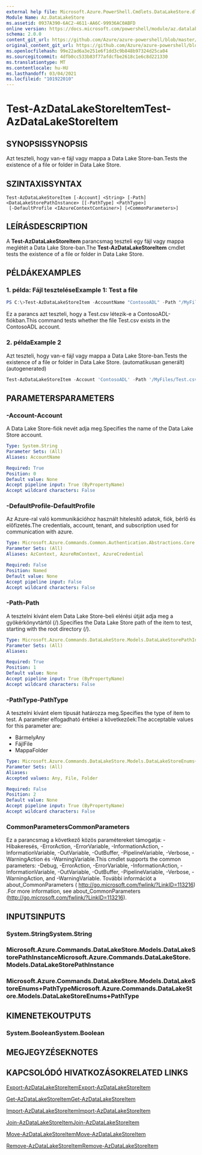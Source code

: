 ```yaml
---
external help file: Microsoft.Azure.PowerShell.Cmdlets.DataLakeStore.dll-Help.xml
Module Name: Az.DataLakeStore
ms.assetid: 0937A390-6AC2-4611-AA6C-99936AC0ABFD
online version: https://docs.microsoft.com/powershell/module/az.datalakestore/test-azdatalakestoreitem
schema: 2.0.0
content_git_url: https://github.com/Azure/azure-powershell/blob/master/src/DataLakeStore/DataLakeStore/help/Test-AzDataLakeStoreItem.md
original_content_git_url: https://github.com/Azure/azure-powershell/blob/master/src/DataLakeStore/DataLakeStore/help/Test-AzDataLakeStoreItem.md
ms.openlocfilehash: 99e22ad6a3e251e6f1dd3c9b848b97324d25ca04
ms.sourcegitcommit: 4dfb0cc533b83f77afdcfbe2618c1e6c8d221330
ms.translationtype: MT
ms.contentlocale: hu-HU
ms.lasthandoff: 03/04/2021
ms.locfileid: "101922010"
---
```

# <span data-ttu-id="7792f-101">Test-AzDataLakeStoreItem</span><span class="sxs-lookup"><span data-stu-id="7792f-101">Test-AzDataLakeStoreItem</span></span>

## <span data-ttu-id="7792f-102">SYNOPSIS</span><span class="sxs-lookup"><span data-stu-id="7792f-102">SYNOPSIS</span></span>
<span data-ttu-id="7792f-103">Azt teszteli, hogy van-e fájl vagy mappa a Data Lake Store-ban.</span><span class="sxs-lookup"><span data-stu-id="7792f-103">Tests the existence of a file or folder in Data Lake Store.</span></span>

## <span data-ttu-id="7792f-104">SZINTAXIS</span><span class="sxs-lookup"><span data-stu-id="7792f-104">SYNTAX</span></span>

```
Test-AzDataLakeStoreItem [-Account] <String> [-Path] <DataLakeStorePathInstance> [[-PathType] <PathType>]
 [-DefaultProfile <IAzureContextContainer>] [<CommonParameters>]
```

## <span data-ttu-id="7792f-105">LEÍRÁS</span><span class="sxs-lookup"><span data-stu-id="7792f-105">DESCRIPTION</span></span>
<span data-ttu-id="7792f-106">A **Test-AzDataLakeStoreItem** parancsmag teszteli egy fájl vagy mappa meglétét a Data Lake Store-ban.</span><span class="sxs-lookup"><span data-stu-id="7792f-106">The **Test-AzDataLakeStoreItem** cmdlet tests the existence of a file or folder in Data Lake Store.</span></span>

## <span data-ttu-id="7792f-107">PÉLDÁK</span><span class="sxs-lookup"><span data-stu-id="7792f-107">EXAMPLES</span></span>

### <span data-ttu-id="7792f-108">1. példa: Fájl tesztelése</span><span class="sxs-lookup"><span data-stu-id="7792f-108">Example 1: Test a file</span></span>
```powershell
PS C:\>Test-AzDataLakeStoreItem -AccountName "ContosoADL" -Path "/MyFiles/Test.csv"
```

<span data-ttu-id="7792f-109">Ez a parancs azt teszteli, hogy a Test.csv létezik-e a ContosoADL-fiókban.</span><span class="sxs-lookup"><span data-stu-id="7792f-109">This command tests whether the file Test.csv exists in the ContosoADL account.</span></span>

### <span data-ttu-id="7792f-110">2. példa</span><span class="sxs-lookup"><span data-stu-id="7792f-110">Example 2</span></span>

<span data-ttu-id="7792f-111">Azt teszteli, hogy van-e fájl vagy mappa a Data Lake Store-ban.</span><span class="sxs-lookup"><span data-stu-id="7792f-111">Tests the existence of a file or folder in Data Lake Store.</span></span> <span data-ttu-id="7792f-112">(automatikusan generált)</span><span class="sxs-lookup"><span data-stu-id="7792f-112">(autogenerated)</span></span>

<!-- Aladdin Generated Example -->
```powershell
Test-AzDataLakeStoreItem -Account 'ContosoADL' -Path '/MyFiles/Test.csv' -PathType Any
```

## <span data-ttu-id="7792f-113">PARAMETERS</span><span class="sxs-lookup"><span data-stu-id="7792f-113">PARAMETERS</span></span>

### <span data-ttu-id="7792f-114">-Account</span><span class="sxs-lookup"><span data-stu-id="7792f-114">-Account</span></span>
<span data-ttu-id="7792f-115">A Data Lake Store-fiók nevét adja meg.</span><span class="sxs-lookup"><span data-stu-id="7792f-115">Specifies the name of the Data Lake Store account.</span></span>

```yaml
Type: System.String
Parameter Sets: (All)
Aliases: AccountName

Required: True
Position: 0
Default value: None
Accept pipeline input: True (ByPropertyName)
Accept wildcard characters: False
```

### <span data-ttu-id="7792f-116">-DefaultProfile</span><span class="sxs-lookup"><span data-stu-id="7792f-116">-DefaultProfile</span></span>
<span data-ttu-id="7792f-117">Az Azure-ral való kommunikációhoz használt hitelesítő adatok, fiók, bérlő és előfizetés.</span><span class="sxs-lookup"><span data-stu-id="7792f-117">The credentials, account, tenant, and subscription used for communication with azure.</span></span>

```yaml
Type: Microsoft.Azure.Commands.Common.Authentication.Abstractions.Core.IAzureContextContainer
Parameter Sets: (All)
Aliases: AzContext, AzureRmContext, AzureCredential

Required: False
Position: Named
Default value: None
Accept pipeline input: False
Accept wildcard characters: False
```

### <span data-ttu-id="7792f-118">-Path</span><span class="sxs-lookup"><span data-stu-id="7792f-118">-Path</span></span>
<span data-ttu-id="7792f-119">A tesztelni kívánt elem Data Lake Store-beli elérési útját adja meg a gyökérkönyvtártól (/).</span><span class="sxs-lookup"><span data-stu-id="7792f-119">Specifies the Data Lake Store path of the item to test, starting with the root directory (/).</span></span>

```yaml
Type: Microsoft.Azure.Commands.DataLakeStore.Models.DataLakeStorePathInstance
Parameter Sets: (All)
Aliases:

Required: True
Position: 1
Default value: None
Accept pipeline input: True (ByPropertyName)
Accept wildcard characters: False
```

### <span data-ttu-id="7792f-120">-PathType</span><span class="sxs-lookup"><span data-stu-id="7792f-120">-PathType</span></span>
<span data-ttu-id="7792f-121">A tesztelni kívánt elem típusát határozza meg.</span><span class="sxs-lookup"><span data-stu-id="7792f-121">Specifies the type of item to test.</span></span>
<span data-ttu-id="7792f-122">A paraméter elfogadható értékei a következőek:</span><span class="sxs-lookup"><span data-stu-id="7792f-122">The acceptable values for this parameter are:</span></span>
- <span data-ttu-id="7792f-123">Bármely</span><span class="sxs-lookup"><span data-stu-id="7792f-123">Any</span></span> 
- <span data-ttu-id="7792f-124">Fájl</span><span class="sxs-lookup"><span data-stu-id="7792f-124">File</span></span> 
- <span data-ttu-id="7792f-125">Mappa</span><span class="sxs-lookup"><span data-stu-id="7792f-125">Folder</span></span>

```yaml
Type: Microsoft.Azure.Commands.DataLakeStore.Models.DataLakeStoreEnums+PathType
Parameter Sets: (All)
Aliases:
Accepted values: Any, File, Folder

Required: False
Position: 2
Default value: None
Accept pipeline input: True (ByPropertyName)
Accept wildcard characters: False
```

### <span data-ttu-id="7792f-126">CommonParameters</span><span class="sxs-lookup"><span data-stu-id="7792f-126">CommonParameters</span></span>
<span data-ttu-id="7792f-127">Ez a parancsmag a következő közös paramétereket támogatja: -Hibakeresés, -ErrorAction, -ErrorVariable, -InformationAction, -InformationVariable, -OutVariable, -OutBuffer, -PipelineVariable, -Verbose, -WarningAction és -WarningVariable.</span><span class="sxs-lookup"><span data-stu-id="7792f-127">This cmdlet supports the common parameters: -Debug, -ErrorAction, -ErrorVariable, -InformationAction, -InformationVariable, -OutVariable, -OutBuffer, -PipelineVariable, -Verbose, -WarningAction, and -WarningVariable.</span></span> <span data-ttu-id="7792f-128">További információt a about_CommonParameters ( http://go.microsoft.com/fwlink/?LinkID=113216) .</span><span class="sxs-lookup"><span data-stu-id="7792f-128">For more information, see about_CommonParameters (http://go.microsoft.com/fwlink/?LinkID=113216).</span></span>

## <span data-ttu-id="7792f-129">INPUTS</span><span class="sxs-lookup"><span data-stu-id="7792f-129">INPUTS</span></span>

### <span data-ttu-id="7792f-130">System.String</span><span class="sxs-lookup"><span data-stu-id="7792f-130">System.String</span></span>

### <span data-ttu-id="7792f-131">Microsoft.Azure.Commands.DataLakeStore.Models.DataLakeStorePathInstance</span><span class="sxs-lookup"><span data-stu-id="7792f-131">Microsoft.Azure.Commands.DataLakeStore.Models.DataLakeStorePathInstance</span></span>

### <span data-ttu-id="7792f-132">Microsoft.Azure.Commands.DataLakeStore.Models.DataLakeStoreEnums+PathType</span><span class="sxs-lookup"><span data-stu-id="7792f-132">Microsoft.Azure.Commands.DataLakeStore.Models.DataLakeStoreEnums+PathType</span></span>

## <span data-ttu-id="7792f-133">KIMENETEK</span><span class="sxs-lookup"><span data-stu-id="7792f-133">OUTPUTS</span></span>

### <span data-ttu-id="7792f-134">System.Boolean</span><span class="sxs-lookup"><span data-stu-id="7792f-134">System.Boolean</span></span>

## <span data-ttu-id="7792f-135">MEGJEGYZÉSEK</span><span class="sxs-lookup"><span data-stu-id="7792f-135">NOTES</span></span>

## <span data-ttu-id="7792f-136">KAPCSOLÓDÓ HIVATKOZÁSOK</span><span class="sxs-lookup"><span data-stu-id="7792f-136">RELATED LINKS</span></span>

[<span data-ttu-id="7792f-137">Export-AzDataLakeStoreItem</span><span class="sxs-lookup"><span data-stu-id="7792f-137">Export-AzDataLakeStoreItem</span></span>](./Export-AzDataLakeStoreItem.md)

[<span data-ttu-id="7792f-138">Get-AzDataLakeStoreItem</span><span class="sxs-lookup"><span data-stu-id="7792f-138">Get-AzDataLakeStoreItem</span></span>](./Get-AzDataLakeStoreItem.md)

[<span data-ttu-id="7792f-139">Import-AzDataLakeStoreItem</span><span class="sxs-lookup"><span data-stu-id="7792f-139">Import-AzDataLakeStoreItem</span></span>](./Import-AzDataLakeStoreItem.md)

[<span data-ttu-id="7792f-140">Join-AzDataLakeStoreItem</span><span class="sxs-lookup"><span data-stu-id="7792f-140">Join-AzDataLakeStoreItem</span></span>](./Join-AzDataLakeStoreItem.md)

[<span data-ttu-id="7792f-141">Move-AzDataLakeStoreItem</span><span class="sxs-lookup"><span data-stu-id="7792f-141">Move-AzDataLakeStoreItem</span></span>](./Move-AzDataLakeStoreItem.md)

[<span data-ttu-id="7792f-142">Remove-AzDataLakeStoreItem</span><span class="sxs-lookup"><span data-stu-id="7792f-142">Remove-AzDataLakeStoreItem</span></span>](./Remove-AzDataLakeStoreItem.md)


